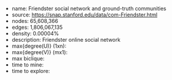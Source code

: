 * name:	Friendster social network and ground-truth communities
* source: https://snap.stanford.edu/data/com-Friendster.html
* nodes: 65,608,366
* edges: 1,806,067,135
* density: 0.00004%
* description: Friendster online social network
* max{degree(U)} (1xn): 
* max{degree(V)} (mx1): 
* max biclique: 
* time to mine: 
* time to explore: 
